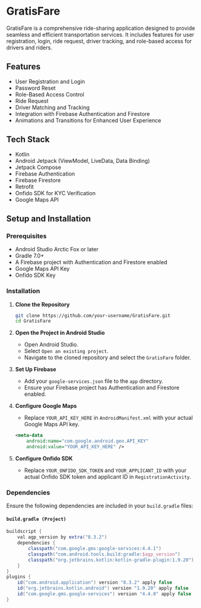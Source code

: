 # GratisFare

GratisFare is a comprehensive ride-sharing application designed to provide seamless and efficient transportation services. It includes features for user registration, login, ride request, driver tracking, and role-based access for drivers and riders.

## Features

- User Registration and Login
- Password Reset
- Role-Based Access Control
- Ride Request
- Driver Matching and Tracking
- Integration with Firebase Authentication and Firestore
- Animations and Transitions for Enhanced User Experience

## Tech Stack

- Kotlin
- Android Jetpack (ViewModel, LiveData, Data Binding)
- Jetpack Compose
- Firebase Authentication
- Firebase Firestore
- Retrofit
- Onfido SDK for KYC Verification
- Google Maps API

## Setup and Installation

### Prerequisites

- Android Studio Arctic Fox or later
- Gradle 7.0+
- A Firebase project with Authentication and Firestore enabled
- Google Maps API Key
- Onfido SDK Key

### Installation

1. **Clone the Repository**

    ```sh
    git clone https://github.com/your-username/GratisFare.git
    cd GratisFare
    ```

2. **Open the Project in Android Studio**

    - Open Android Studio.
    - Select `Open an existing project`.
    - Navigate to the cloned repository and select the `GratisFare` folder.

3. **Set Up Firebase**

    - Add your `google-services.json` file to the `app` directory.
    - Ensure your Firebase project has Authentication and Firestore enabled.

4. **Configure Google Maps**

    - Replace `YOUR_API_KEY_HERE` in `AndroidManifest.xml` with your actual Google Maps API key.

    ```xml
    <meta-data
        android:name="com.google.android.geo.API_KEY"
        android:value="YOUR_API_KEY_HERE" />
    ```

5. **Configure Onfido SDK**

    - Replace `YOUR_ONFIDO_SDK_TOKEN` and `YOUR_APPLICANT_ID` with your actual Onfido SDK token and applicant ID in `RegistrationActivity`.

### Dependencies

Ensure the following dependencies are included in your `build.gradle` files:

#### `build.gradle (Project)`

```groovy
buildscript {
    val agp_version by extra("8.3.2")
    dependencies {
        classpath("com.google.gms:google-services:4.4.1")
        classpath("com.android.tools.build:gradle:$agp_version")
        classpath("org.jetbrains.kotlin:kotlin-gradle-plugin:1.9.20")
    }
}
plugins {
    id("com.android.application") version "8.3.2" apply false
    id("org.jetbrains.kotlin.android") version "1.9.20" apply false
    id("com.google.gms.google-services") version "4.4.0" apply false
}
